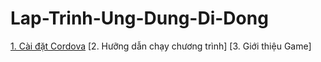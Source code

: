 # Lap-Trinh-Ung-Dung-Di-Dong

[1. Cài đặt Cordova](https://evothings.com/doc/build/cordova-install-windows.html)
[2. Hưỡng dẫn chạy chương trình]
[3. Giới thiệu Game]
